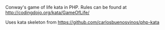 Conway's game of life kata in PHP. Rules can be found at http://codingdojo.org/kata/GameOfLife/

Uses kata skeleton from https://github.com/carlosbuenosvinos/php-kata